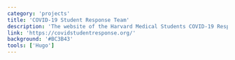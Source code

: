 ```yaml
---
category: 'projects'
title: 'COVID-19 Student Response Team'
description: 'The website of the Harvard Medical Students COVID-19 Response Team -- a group of HMS students producing and disseminating educational resources, as well as coordinating activism initiatives surrounding COVID-19.'
link: 'https://covidstudentresponse.org/'
background: '#BC3B43'
tools: ['Hugo']
---
```


